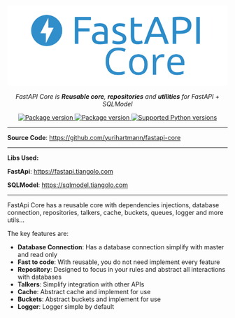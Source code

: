 <p align="center">
  <a href=""><img src="docs/assets/logo.png" alt="FastAPI"></a>
</p>
<p align="center">
    <em>FastAPI Core is <b>Reusable core</b>, <b>repositories</b> and <b>utilities</b> for FastAPI + SQLModel</em>
</p>
<p align="center">
<a href="https://pypi.org/project/fastapi_core" target="_blank">
    <img src="https://img.shields.io/pypi/v/fastapi_core" alt="Package version">
</a>
<a href="https://pypi.org/project/fastapi_core" target="_blank">
    <img src="https://img.shields.io/pypi/l/fastapi_core" alt="Package version">
</a>
<a href="https://pypi.org/project/fastapi_core" target="_blank">
    <img src="https://img.shields.io/pypi/pyversions/fastapi_core.svg" alt="Supported Python versions">
</a>
</p>

---

[//]: # (**Documentation**: <a href="https://fastapi.tiangolo.com" target="_blank">https://fastapi.tiangolo.com</a>)

**Source Code**: <a href="https://github.com/yurihartmann/fastapi-core" target="_blank">https://github.com/yurihartmann/fastapi-core </a>

---

**Libs Used:**

**FastApi**: <a href="https://fastapi.tiangolo.com" target="_blank">https://fastapi.tiangolo.com</a>

**SQLModel**: <a href="https://sqlmodel.tiangolo.com" target="_blank">https://sqlmodel.tiangolo.com</a>

---

FastApi Core has a reusable core with dependencies injections, database connection, repositories, talkers, cache, buckets, queues, logger and more utils...

The key features are:

* **Database Connection**: Has a database connection simplify with master and read only
* **Fast to code**: With reusable, you do not need implement every feature
* **Repository**: Designed to focus in your rules and abstract all interactions with databases
* **Talkers**: Simplify integration with other APIs
* **Cache**: Abstract cache and implement for use
* **Buckets**: Abstract buckets and implement for use
* **Logger**: Logger simple by default